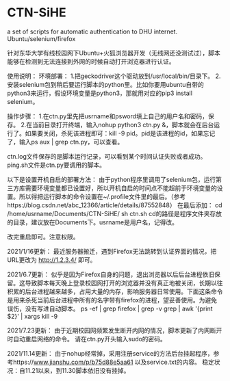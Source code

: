 # CTN-SiHE
a set of scripts for automatic authentication to DHU internet. Ubuntu/selenium/firefox

针对东华大学有线校园网下Ubuntu+火狐浏览器开发（无线网还没测试过），脚本能够在检测到无法连接到外网的时候自动打开浏览器进行认证。

使用说明：
环境部署：
1.把geckodriver这个驱动放到/usr/local/bin/目录下。
2.安装selenium包到稍后要运行脚本的python里。比如你要用ubuntu自带的python3来运行，假设环境变量是python3，那就用对应的pip3 install selenium。

操作步骤：
1.在ctn.py里先把usrname和psword填上自己的用户名和密码，保存。
2.在当前目录打开终端，输入nohup python3 ctn.py &，脚本就会在后台运行了。如果要关闭，杀死该进程即可：kill -9 pid。pid是该进程的id，如果忘记了，输入ps aux | grep ctn.py，可以查看。

ctn.log文件保存的是脚本运行记录，可以看到某个时间认证失败或者成功。
ping.sh文件是ctn.py要调用的脚本。

以下是设置开机自启的部署方法：
由于python程序里调用了selenium包，运行第三方库需要环境变量都已设置好，所以开机自启的时间点不能超前于环境变量的设置。所以得把运行脚本的命令设置在~/.profile文件里的最后。（参考https://blog.csdn.net/abc_12366/article/details/87552848）
在最后添加：
cd /home/usrname/Documents/CTN-SiHE/
sh ctn.sh
cd的路径是程序文件夹存放的目录，建议放在Documents下。usrname是用户名，记得改。

改完重启即可。注意权限。

2021/1/16更新：
最近服务器搬迁，遇到Firefox无法跳转到认证界面的情况，把URL更改为 http://1.2.3.4/ 即可。

2021/6.7更新：
似乎是因为Firefox自身的问题，退出浏览器以后后台进程依旧保留。这导致脚本每天晚上登录校园网打开的浏览器并没有真正地被关闭，长期以往积累的后台进程越来越多，占用大量的内存，影响服务器日常使用。下面这条命令是用来杀死当前后台进程中所有的名字带有firefox的进程，望妥善使用。为避免误伤，没有写进自动脚本。
ps -ef | grep firefox | grep -v grep | awk '{print $2}' | xargs kill -9

2021/7.23更新：
由于近期校园网频繁发生断开内网的情况，脚本更新了内网断开时自动重启网络的命令。
请在ctn.py开头输入sudo的密码。

2021/11.14更新：
由于nohup经常掉，采用注册service的方法后台挂起程序，参考https://www.jianshu.com/p/b75d88e5aa61 以及service.txt的内容。
稳定状况：自11.21以来，到11.30脚本依旧没有挂掉。
